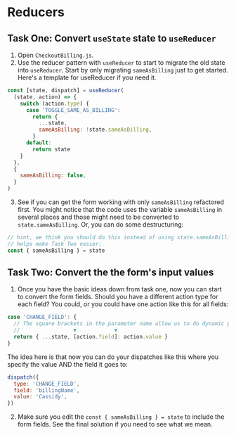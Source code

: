 # Reducers

## Task One: Convert `useState` state to `useReducer`

1. Open `CheckoutBilling.js`.
2. Use the reducer pattern with `useReducer` to start to migrate the old state into `useReducer`. Start by only migrating `sameAsBilling` just to get started. Here's a template for useReducer if you need it.

```js
const [state, dispatch] = useReducer(
  (state, action) => {
    switch (action.type) {
      case 'TOGGLE_SAME_AS_BILLING':
        return {
          ...state,
          sameAsBilling: !state.sameAsBilling,
        }
      default:
        return state
    }
  },
  {
    sameAsBilling: false,
  }
)
```

3. See if you can get the form working with only `sameAsBilling` refactored first. You might notice that the code uses the variable `sameAsBilling` in several places and those might need to be converted to `state.sameAsBilling`. Or, you can do some destructuring:

```js
// hint, we think you should do this instead of using state.sameAsBilling. It also
// helps make Task Two easier:
const { sameAsBilling } = state
```

## Task Two: Convert the the form's input values

1. Once you have the basic ideas down from task one, now you can start to convert the form fields. Should you have a different action type for each field? You could, or you could have one action like this for all fields:

```js
case 'CHANGE_FIELD': {
  // The square brackets in the parameter name allow us to do dynamic parameter names
  //                 ▼            ▼
  return { ...state, [action.field]: action.value }
}
```

The idea here is that now you can do your dispatches like this where you specify the value AND the field it goes to:

```js
dispatch({
  type: 'CHANGE_FIELD',
  field: 'billingName',
  value: 'Cassidy',
})
```

2. Make sure you edit the `const { sameAsBilling } = state` to include the form fields. See the final solution if you need to see what we mean.
